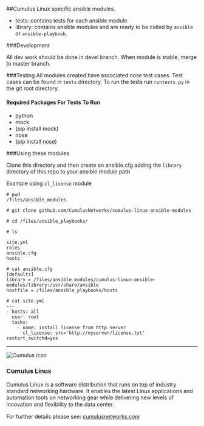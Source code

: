 ##Cumulus Linux specific ansible modules.

* tests: contains tests for each ansible module
* library: contains ansible modules and are ready to be called by ``ansible`` or ``ansible-playbook``.

###Development

All dev work should be done in devel branch.
When module is stable, merge to master branch.

###Testing
All modules created have associated nose test cases. Test cases can be found
in ``tests`` directory.
To run the tests run ``runtests.py`` in the git root directory.

#### Required Packages For Tests To Run

* python
* mock
 * (pip install mock)
* nose
 * (pip install nose)

###Using these modules

Clone this directory and then create an ansible.cfg adding the ``library`` directory of this
repo to your ansible module path

Example using ``cl_license`` module
```
# pwd
/files/ansible_modules

# git clone github.com/CumulusNetworks/cumulus-linux-ansible-modules

# cd /files/ansible_playbooks/

# ls

site.yml
roles
ansible.cfg
hosts

# cat ansible.cfg
[defaults]
library = /files/ansible_modules/cumulus-linux-ansible-modules/library:/usr/share/ansible
hostfile = /files/ansible_playbooks/hosts

# cat site.yml
---
- hosts: all
  user: root
  tasks:
    - name: install license from http server
      cl_license: src='http://myserver/license.txt' restart_switchd=yes

```


---

![Cumulus icon](http://cumulusnetworks.com/static/cumulus/img/logo_2014.png)

### Cumulus Linux

Cumulus Linux is a software distribution that runs on top of industry standard
networking hardware. It enables the latest Linux applications and automation
tools on networking gear while delivering new levels of innovation and
ﬂexibility to the data center.

For further details please see: [cumulusnetworks.com](http://www.cumulusnetworks.com)

